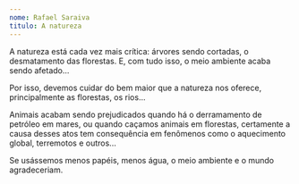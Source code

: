 ```yaml
---
nome: Rafael Saraiva
titulo: A natureza
---
```


A natureza está cada vez mais crítica: árvores sendo cortadas, o desmatamento das florestas. E, com tudo isso, o meio ambiente acaba sendo afetado...

Por isso, devemos cuidar do bem maior que a natureza nos oferece, principalmente as florestas, os rios...

Animais acabam sendo prejudicados quando há o derramamento de petróleo em mares, ou quando caçamos animais em florestas, certamente a causa desses atos tem consequência em fenômenos como o aquecimento global, terremotos e outros...

Se usássemos menos papéis, menos água, o meio ambiente e o mundo agradeceriam.

